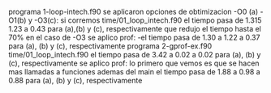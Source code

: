 programa 1-loop-intech.f90
se aplicaron opciones de obtimizacion -O0 (a) -O1(b) y -O3(c):
si corremos time/01_loop_intech.f90
el tiempo pasa de 1.315 1.23 a  0.43 para (a),(b) y (c), respectivamente
que redujo el tiempo hasta el 70% en el caso de -O3
se aplico prof:
-el tiempo pasa de 1.30 a 1.22 a 0.37 para (a), (b) y (c), respectivamente 
programa 2-gprof-ex.f90
time/01_loop_intech.f90
 el tiempo pasa de 3.42 a 0.02 a 0.02 para (a), (b) y (c), respectivamente 
 se aplico prof:
lo primero que vemos es que se hacen mas llamadas a funciones ademas del main
el tiempo pasa de 1.88 a 0.98 a 0.88 para (a), (b) y (c), respectivamente 
